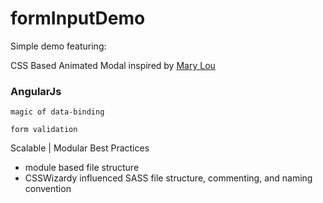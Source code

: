 formInputDemo
=============

Simple demo featuring:

  CSS Based Animated Modal inspired by [Mary Lou](http://tympanus.net/codrops/2013/06/25/nifty-modal-window-effects/)
  
  ### AngularJs

    magic of data-binding

    form validation

Scalable | Modular Best Practices

- module based file structure
- CSSWizardy influenced SASS file structure, commenting, and naming convention
